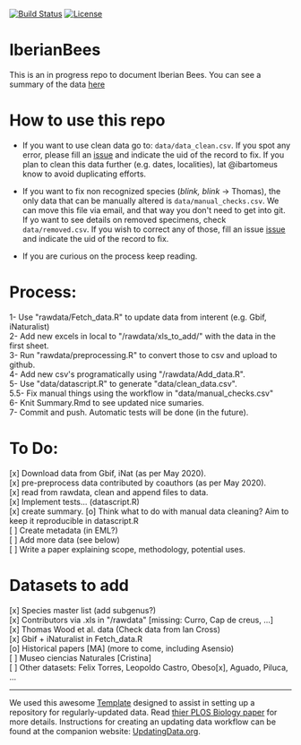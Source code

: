 [![Build Status](https://travis-ci.org/ibartomeus/IberianBees.svg?branch=master)](https://travis-ci.org/ibartomeus/IberianBees)
[![License](http://i.creativecommons.org/p/zero/1.0/88x31.png)](https://raw.githubusercontent.com/ibartomeus/IberianBees/master/LICENSE)

# IberianBees

This is an in progress repo to document Iberian Bees. You can see a summary of the data [here](https://github.com/ibartomeus/IberianBees/blob/master/Summary.md)    

# How to use this repo  

- If you want to use clean data go to: `data/data_clean.csv`. If you spot any error, please fill an [issue](https://github.com/ibartomeus/IberianBees/issues) and indicate the uid of the record to fix. If you plan to clean this data further (e.g. dates, localities), lat @ibartomeus know to avoid duplicating efforts.

- If you want to fix non recognized species (*blink, blink* -> Thomas), the only data that can be manually altered is `data/manual_checks.csv`. We can move this file via email, and that way you don't need to get into git. If yo want to see details on removed specimens, check `data/removed.csv`. If you wish to correct any of those, fill an issue [issue](https://github.com/ibartomeus/IberianBees/issues) and indicate the uid of the record to fix. 

- If you are curious on the process keep reading.

# Process:

1-   Use "rawdata/Fetch_data.R" to update data from interent (e.g. Gbif, iNaturalist)   
2-   Add new excels in local to "/rawdata/xls_to_add/" with the data in the first sheet.  
3-   Run "rawdata/preprocessing.R" to convert those to csv and upload to github.  
4-   Add new csv's programatically using "/rawdata/Add_data.R".  
5-   Use "data/datascript.R" to generate "data/clean_data.csv".  
5.5- Fix manual things using the workflow in "data/manual_checks.csv"  
6-   Knit Summary.Rmd to see updated nice sumaries.  
7-   Commit and push. Automatic tests will be done (in the future).   

# To Do:

  [x] Download data from Gbif, iNat (as per May 2020).  
  [x] pre-preprocess data contributed by coauthors (as per May 2020).  
  [x] read from rawdata, clean and append files to data.   
  [x] Implement tests... (datascript.R)   
  [x] create summary.
  [o] Think what to do with manual data cleaning? Aim to keep it reproducible in datascript.R   
  [ ] Create metadata (in EML?)  
  [ ] Add more data (see below)  
  [ ] Write a paper explaining scope, methodology, potential uses.  

# Datasets to add

  [x] Species master list (add subgenus?)  
  [x] Contributors via .xls in "/rawdata" [missing: Curro, Cap de creus, ...]     
  [x] Thomas Wood et al. data (Check data from Ian Cross)  
  [x] Gbif + iNaturalist in Fetch_data.R    
  [o] Historical papers  [MA] (more to come, including Asensio)  
  [ ] Museo ciencias Naturales  [Cristina]   
  [ ] Other datasets: Felix Torres, Leopoldo Castro, Obeso[x], Aguado, Piluca, ...    



----------------------
We used this awesome [Template](https://github.com/weecology/livedat) designed to assist in setting up a repository for regularly-updated data. Read [thier PLOS Biology paper](https://doi.org/10.1371/journal.pbio.3000125) for more details. Instructions for creating an updating data workflow can be found at the companion website: [UpdatingData.org](https://www.updatingdata.org/).
